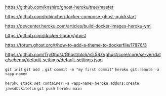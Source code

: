 https://github.com/knshiro/ghost-heroku/tree/master

https://github.com/robincher/docker-compose-ghost-quickstart

https://devcenter.heroku.com/articles/build-docker-images-heroku-yml

https://github.com/docker-library/ghost

https://forum.ghost.org/t/how-to-add-a-theme-to-dockerfile/17876/3

https://github.com/TryGhost/Ghost/blob/v5.58.0/ghost/core/core/server/data/schema/default-settings/default-settings.json


`git init`
`git add .`
`git commit -m "my first commit"`
`heroku git:remote -a <app-name>`


`heroku stack:set container -a <app-name>`
`heroku addons:create jawsdb:kitefin`
`git push heroku main`
